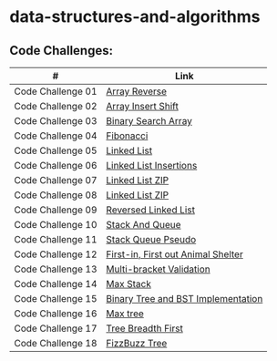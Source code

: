 # data-structures-and-algorithms

## Code Challenges:
| #                 | Link                                                        |
|-------------------|-------------------------------------------------------------|
| Code Challenge 01 | [Array Reverse](./class-01/README.md)                       |
| Code Challenge 02 | [Array Insert Shift](./class-02/README.md)                  |
| Code Challenge 03 | [Binary Search Array](./class-03/README.md)                 |
| Code Challenge 04 | [Fibonacci](./class-04/README.md)                           |
| Code Challenge 05 | [Linked List](./class-05/README.md)                         |
| Code Challenge 06 | [Linked List Insertions](./class-06/README.md)              |
| Code Challenge 07 | [Linked List ZIP](./class-07/README.md)                     |
| Code Challenge 08 | [Linked List ZIP](./linked-list-zip/README.md)              |
| Code Challenge 09 | [Reversed Linked List ](./class-09/README.md)               |
| Code Challenge 10 | [Stack And Queue ](./class-10/README.md)                    |
| Code Challenge 11 | [Stack Queue Pseudo ](./class-11/README.md)                 |
| Code Challenge 12 | [First-in, First out Animal Shelter ](./class-12/README.md) |
| Code Challenge 13 | [Multi-bracket Validation ](./class-13/README.md)           |
| Code Challenge 14 | [Max Stack ](./class-14/README.md)                          |
| Code Challenge 15 | [Binary Tree and BST Implementation ](./class-15/README.md) |
| Code Challenge 16 | [Max tree ](./class-16/README.md)                           |
| Code Challenge 17 | [Tree Breadth First ](./class-17/README.md)                 |
| Code Challenge 18 | [FizzBuzz Tree](./class-18/README.md)                       |